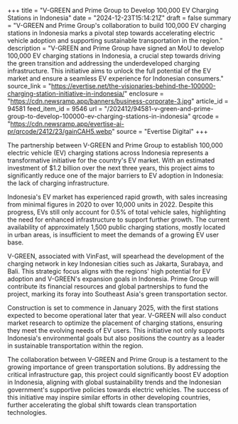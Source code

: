 +++
title = "V-GREEN and Prime Group to Develop 100,000 EV Charging Stations in Indonesia"
date = "2024-12-23T15:14:21Z"
draft = false
summary = "V-GREEN and Prime Group's collaboration to build 100,000 EV charging stations in Indonesia marks a pivotal step towards accelerating electric vehicle adoption and supporting sustainable transportation in the region."
description = "V-GREEN and Prime Group have signed an MoU to develop 100,000 EV charging stations in Indonesia, a crucial step towards driving the green transition and addressing the underdeveloped charging infrastructure. This initiative aims to unlock the full potential of the EV market and ensure a seamless EV experience for Indonesian consumers."
source_link = "https://evertise.net/the-visionaries-behind-the-100000-charging-station-initiative-in-indonesia/"
enclosure = "https://cdn.newsramp.app/banners/business-corporate-3.jpg"
article_id = 94581
feed_item_id = 9546
url = "/202412/94581-v-green-and-prime-group-to-develop-100000-ev-charging-stations-in-indonesia"
qrcode = "https://cdn.newsramp.app/evertise-ai-pr/qrcode/2412/23/gainCAH5.webp"
source = "Evertise Digital"
+++

<p>The partnership between V-GREEN and Prime Group to establish 100,000 electric vehicle (EV) charging stations across Indonesia represents a transformative initiative for the country's EV market. With an estimated investment of $1.2 billion over the next three years, this project aims to significantly reduce one of the major barriers to EV adoption in Indonesia: the lack of charging infrastructure.</p><p>Indonesia's EV market has experienced rapid growth, with sales increasing from minimal figures in 2020 to over 10,000 units in 2022. Despite this progress, EVs still only account for 0.5% of total vehicle sales, highlighting the need for enhanced infrastructure to support further growth. The current availability of approximately 1,500 public charging stations, mostly located in urban areas, is insufficient to meet the demands of a growing EV user base.</p><p>V-GREEN, associated with VinFast, will spearhead the development of the charging network in key Indonesian cities such as Jakarta, Surabaya, and Bali. This strategic focus aligns with the regions' high potential for EV adoption and V-GREEN's expansion goals in Indonesia. Prime Group will contribute its financial resources and global partnerships to fund the project, marking its foray into Southeast Asia's green transportation sector.</p><p>Construction is set to commence in January 2025, with the first stations expected to become operational later that year. V-GREEN will also conduct market research to optimize the placement of charging stations, ensuring they meet the evolving needs of EV users. This initiative not only supports Indonesia's environmental goals but also positions the country as a leader in sustainable transportation within the region.</p><p>The collaboration between V-GREEN and Prime Group is a testament to the growing importance of green transportation solutions. By addressing the critical infrastructure gap, this project could significantly boost EV adoption in Indonesia, aligning with global sustainability trends and the Indonesian government's supportive policies towards electric vehicles. The success of this initiative may inspire similar efforts in other developing countries, further accelerating the global shift towards clean transportation technologies.</p>